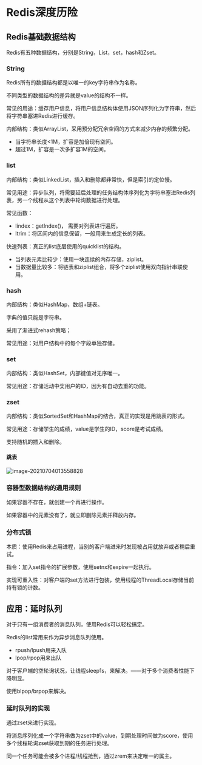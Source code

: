 # Redis深度历险

## Redis基础数据结构

Redis有五种数据结构，分别是String，List，set，hash和Zset。

### String

Redis所有的数据结构都是以唯一的key字符串作为名称。

不同类型的数据结构的差异就是value的结构不一样。

常见的用途：缓存用户信息，将用户信息结构体使用JSON序列化为字符串，然后将字符串塞进Redis进行缓存。

内部结构：类似ArrayList，采用预分配冗余空间的方式来减少内存的频繁分配。

- 当字符串长度<1M，扩容是加倍现有空间。
- 超过1M，扩容是一次多扩容1M的空间。

### list

内部结构：类似LinkedList，插入和删除都非常快，但是索引的定位慢。

常见用途：异步队列，将需要延后处理的任务结构体序列化为字符串塞进Redis列表，另一个线程从这个列表中轮询数据进行处理。

常见函数：

- lindex：getIndex()， 需要对列表进行遍历。
- ltrim：将区间内的信息保留，一般用来生成定长的列表。

快速列表：真正的list底层使用的quicklist的结构。

- 当列表元素比较少：使用一块连续的内存存储，ziplist。
- 当数据量比较多：将链表和ziplist组合，将多个ziplist使用双向指针串联使用。

### hash

内部结构：类似HashMap，数组+链表。

字典的值只能是字符串。

采用了渐进式rehash策略；

常见用途：对用户结构中的每个字段单独存储。

### set

内部结构：类似HashSet，内部键值对无序唯一。

常见用途：存储活动中奖用户的ID，因为有自动去重的功能。

### zset

内部结构：类似SortedSet和HashMap的结合，真正的实现是用跳表的形式。

常见用途：存储学生的成绩，value是学生的ID，score是考试成绩。

支持随机的插入和删除。

#### 跳表

![image-20210704013558828](E:\我爱学习\电子书\image-20210704013558828.png)

### 容器型数据结构的通用规则

如果容器不存在，就创建一个再进行操作。

如果容器中的元素没有了，就立即删除元素并释放内存。

### 分布式锁

本质：使用Redis来占用进程，当别的客户端进来时发现被占用就放弃或者稍后重试。

指令：加入set指令的扩展参数，使用setnx和expire一起执行。

实现可重入性：对客户端的set方法进行包装，使用线程的ThreadLocal存储当前持有锁的计数。

## 应用：延时队列

对于只有一组消费者的消息队列，使用Redis可以轻松搞定。

Redis的list常用来作为异步消息队列使用。

- rpush/lpush用来入队
- lpop/rpop用来出队

对于客户端的空轮询状况，让线程sleep1s，来解决。——对于多个消费者性能下降明显。

使用blpop/brpop来解决。

### 延时队列的实现

通过zset来进行实现。

将消息序列化成一个字符串做为zset中的value，到期处理时间做为score，使用多个线程轮询zset获取到期的任务进行处理。

同一个任务可能会被多个进程/线程抢到，通过zrem来决定唯一的属主。

